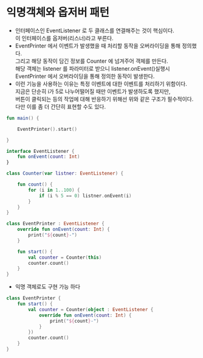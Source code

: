 # 익명객체와 옵저버 패턴

- 인터페이스인 EventListener 로 두 클래스를 연결해주는 것이 핵심이다.<br>
  이 인터페이스를 옵저버(리스너)라고 부른다.
- EventPrinter 에서 이벤트가 발생했을 때 처리할 동작을 오버라이딩을 통해 정의했다.<br>
  그리고 해당 동작이 담긴 정보를 Counter 에 넘겨주어 객체를 만든다.<br>
  해당 객체는 listener 를 파라미터로 받으니 listener.onEvent()실행시 EventPrinter 에서 오버라이딩을 통해 정의한 동작이 발생한다.
- 이런 기능을 사용하는 이유는 특정 이벤트에 대한 이벤트를 처리하기 위함이다.<br>
  지금은 단순히 i가 5로 나누어떨어질 때만 이벤트가 발생하도록 했지만,<br>
  버튼이 클릭되는 등의 작업에 대해 반응하기 위해선 위와 같은 구조가 필수적이다.<br>
  다만 이를 좀 더 간단히 표현할 수도 있다.

```kotlin
fun main() {

    EventPrinter().start()

}

interface EventListener {
    fun onEvent(count: Int)
}

class Counter(var listner: EventListener) {

    fun count() {
        for (i in 1..100) {
            if (i % 5 == 0) listner.onEvent(i)
        }
    }
}

class EventPrinter : EventListener {
    override fun onEvent(count: Int) {
        print("${count}-")
    }

    fun start() {
        val counter = Counter(this)
        counter.count()
    }
}

```

- 익명 객체로도 구현 가능 하다
```kotlin
class EventPrinter {
    fun start() {
        val counter = Counter(object : EventListener {
            override fun onEvent(count: Int) {
                print("${count}-")
            }
        })
        counter.count()
    }
}
```

